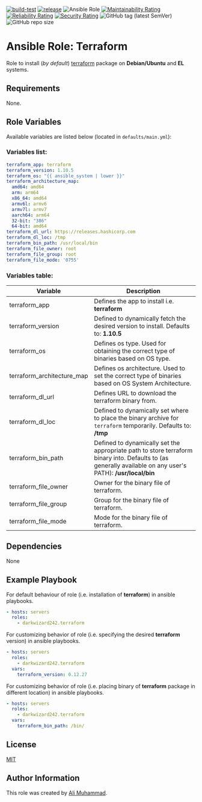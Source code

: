 [![build-test](https://github.com/darkwizard242/ansible-role-terraform/workflows/build-and-test/badge.svg?branch=master)](https://github.com/darkwizard242/ansible-role-terraform/actions?query=workflow%3Abuild-and-test) [![release](https://github.com/darkwizard242/ansible-role-terraform/workflows/release/badge.svg)](https://github.com/darkwizard242/ansible-role-terraform/actions?query=workflow%3Arelease) ![Ansible Role](https://img.shields.io/ansible/role/d/darkwizard242/terraform) [![Maintainability Rating](https://sonarcloud.io/api/project_badges/measure?project=ansible-role-terraform&metric=sqale_rating)](https://sonarcloud.io/dashboard?id=ansible-role-terraform) [![Reliability Rating](https://sonarcloud.io/api/project_badges/measure?project=ansible-role-terraform&metric=reliability_rating)](https://sonarcloud.io/dashboard?id=ansible-role-terraform) [![Security Rating](https://sonarcloud.io/api/project_badges/measure?project=ansible-role-terraform&metric=security_rating)](https://sonarcloud.io/dashboard?id=ansible-role-terraform) ![GitHub tag (latest SemVer)](https://img.shields.io/github/tag/darkwizard242/ansible-role-terraform?label=release) ![GitHub repo size](https://img.shields.io/github/repo-size/darkwizard242/ansible-role-terraform?color=orange&style=flat-square)

# Ansible Role: Terraform

Role to install (_by default_) [terraform](https://www.terraform.io/) package on **Debian/Ubuntu** and **EL** systems.

## Requirements

None.

## Role Variables

Available variables are listed below (located in `defaults/main.yml`):

### Variables list:

```yaml
terraform_app: terraform
terraform_version: 1.10.5
terraform_os: "{{ ansible_system | lower }}"
terraform_architecture_map:
  amd64: amd64
  arm: arm64
  x86_64: amd64
  armv6l: armv6
  armv7l: armv7
  aarch64: arm64
  32-bit: "386"
  64-bit: amd64
terraform_dl_url: https://releases.hashicorp.com
terraform_dl_loc: /tmp
terraform_bin_path: /usr/local/bin
terraform_file_owner: root
terraform_file_group: root
terraform_file_mode: '0755'
```

### Variables table:

Variable                   | Description
-------------------------- | -----------------------------------------------------------------------------------------------------------------------------------------------------------
terraform_app              | Defines the app to install i.e. **terraform**
terraform_version          | Defined to dynamically fetch the desired version to install. Defaults to: **1.10.5**
terraform_os               | Defines os type. Used for obtaining the correct type of binaries based on OS type.
terraform_architecture_map | Defines os architecture. Used to set the correct type of binaries based on OS System Architecture.
terraform_dl_url           | Defines URL to download the terraform binary from.
terraform_dl_loc           | Defined to dynamically set where to place the binary archive for `terraform` temporarily. Defaults to: **/tmp**
terraform_bin_path         | Defined to dynamically set the appropriate path to store terraform binary into. Defaults to (as generally available on any user's PATH): **/usr/local/bin**
terraform_file_owner       | Owner for the binary file of terraform.
terraform_file_group       | Group for the binary file of terraform.
terraform_file_mode        | Mode for the binary file of terraform.

## Dependencies

None

## Example Playbook

For default behaviour of role (i.e. installation of **terraform**) in ansible playbooks.

```yaml
- hosts: servers
  roles:
    - darkwizard242.terraform
```

For customizing behavior of role (i.e. specifying the desired **terraform** version) in ansible playbooks.

```yaml
- hosts: servers
  roles:
    - darkwizard242.terraform
  vars:
    terraform_version: 0.12.27
```

For customizing behavior of role (i.e. placing binary of **terraform** package in different location) in ansible playbooks.

```yaml
- hosts: servers
  roles:
    - darkwizard242.terraform
  vars:
    terraform_bin_path: /bin/
```

## License

[MIT](https://github.com/darkwizard242/ansible-role-terraform/blob/master/LICENSE)

## Author Information

This role was created by [Ali Muhammad](https://www.alimuhammad.dev/).
